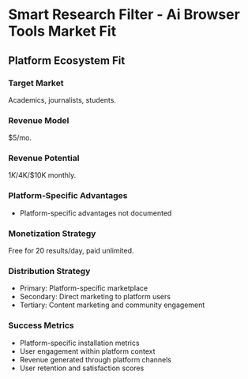 # Smart Research Filter - Ai Browser Tools Market Fit

## Platform Ecosystem Fit

### Target Market
Academics, journalists, students.

### Revenue Model
$5/mo.

### Revenue Potential
$1K/$4K/$10K monthly.

### Platform-Specific Advantages
- Platform-specific advantages not documented

### Monetization Strategy
Free for 20 results/day, paid unlimited.

### Distribution Strategy
- Primary: Platform-specific marketplace
- Secondary: Direct marketing to platform users
- Tertiary: Content marketing and community engagement

### Success Metrics
- Platform-specific installation metrics
- User engagement within platform context
- Revenue generated through platform channels
- User retention and satisfaction scores
